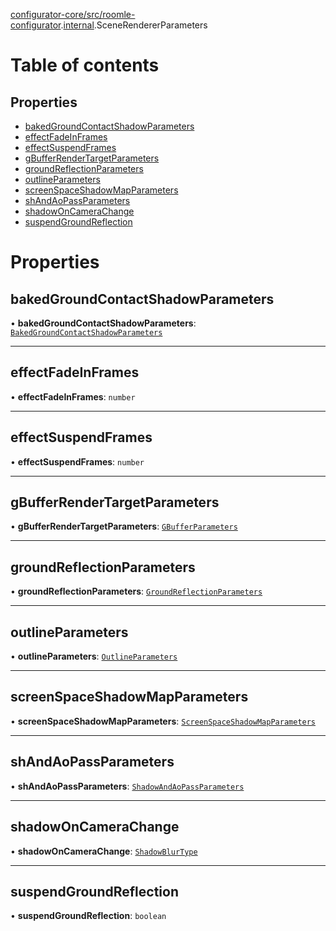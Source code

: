 [configurator-core/src/roomle-configurator](../modules/configurator_core_src_roomle_configurator.md).[internal](../modules/configurator_core_src_roomle_configurator._internal_.md).SceneRendererParameters

# Table of contents

## Properties

- [bakedGroundContactShadowParameters](configurator_core_src_roomle_configurator._internal_.SceneRendererParameters.md#bakedgroundcontactshadowparameters)
- [effectFadeInFrames](configurator_core_src_roomle_configurator._internal_.SceneRendererParameters.md#effectfadeinframes)
- [effectSuspendFrames](configurator_core_src_roomle_configurator._internal_.SceneRendererParameters.md#effectsuspendframes)
- [gBufferRenderTargetParameters](configurator_core_src_roomle_configurator._internal_.SceneRendererParameters.md#gbufferrendertargetparameters)
- [groundReflectionParameters](configurator_core_src_roomle_configurator._internal_.SceneRendererParameters.md#groundreflectionparameters)
- [outlineParameters](configurator_core_src_roomle_configurator._internal_.SceneRendererParameters.md#outlineparameters)
- [screenSpaceShadowMapParameters](configurator_core_src_roomle_configurator._internal_.SceneRendererParameters.md#screenspaceshadowmapparameters)
- [shAndAoPassParameters](configurator_core_src_roomle_configurator._internal_.SceneRendererParameters.md#shandaopassparameters)
- [shadowOnCameraChange](configurator_core_src_roomle_configurator._internal_.SceneRendererParameters.md#shadowoncamerachange)
- [suspendGroundReflection](configurator_core_src_roomle_configurator._internal_.SceneRendererParameters.md#suspendgroundreflection)

# Properties

## bakedGroundContactShadowParameters

• **bakedGroundContactShadowParameters**: [`BakedGroundContactShadowParameters`](configurator_core_src_roomle_configurator._internal_.BakedGroundContactShadowParameters.md)

___

## effectFadeInFrames

• **effectFadeInFrames**: `number`

___

## effectSuspendFrames

• **effectSuspendFrames**: `number`

___

## gBufferRenderTargetParameters

• **gBufferRenderTargetParameters**: [`GBufferParameters`](configurator_core_src_roomle_configurator._internal_.GBufferParameters.md)

___

## groundReflectionParameters

• **groundReflectionParameters**: [`GroundReflectionParameters`](configurator_core_src_roomle_configurator._internal_.GroundReflectionParameters.md)

___

## outlineParameters

• **outlineParameters**: [`OutlineParameters`](configurator_core_src_roomle_configurator._internal_.OutlineParameters.md)

___

## screenSpaceShadowMapParameters

• **screenSpaceShadowMapParameters**: [`ScreenSpaceShadowMapParameters`](configurator_core_src_roomle_configurator._internal_.ScreenSpaceShadowMapParameters.md)

___

## shAndAoPassParameters

• **shAndAoPassParameters**: [`ShadowAndAoPassParameters`](configurator_core_src_roomle_configurator._internal_.ShadowAndAoPassParameters.md)

___

## shadowOnCameraChange

• **shadowOnCameraChange**: [`ShadowBlurType`](../modules/configurator_core_src_roomle_configurator._internal_.md#shadowblurtype)

___

## suspendGroundReflection

• **suspendGroundReflection**: `boolean`
